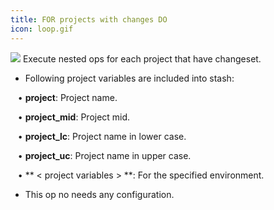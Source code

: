```yaml
---
title: FOR projects with changes DO
icon: loop.gif
---
```


<img src="/static/images/icons/loop.gif" /> Execute nested ops for each project that have changeset.

* Following project variables are included into stash: <br />

&nbsp; &nbsp;• **project**: Project name. <br />

&nbsp; &nbsp;• **project_mid**: Project mid. <br />

&nbsp; &nbsp;• **project_lc**: Project name in lower case. <br />

&nbsp; &nbsp;• **project_uc**: Project name in upper case. <br />

&nbsp; &nbsp;• ** < project variables > **: For the specified environment.


* This op no needs any configuration.


